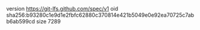 version https://git-lfs.github.com/spec/v1
oid sha256:b93280c1e9d1e2fbfc62880c370814e421b5049e0e92ea70725c7abb6ab599cd
size 7289
